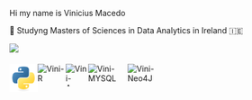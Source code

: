 Hi my name is Vinicius Macedo

📗 Studyng Masters of Sciences in Data Analytics in Ireland 🇮🇪


<div align="left">
  <a href="https://github.com/vini-macedo">
  <img height="180em" src="https://github-readme-stats.vercel.app/api?username=vini-macedo&show_icons=true&theme=merko&include_all_commits=true&count_private=true"/>
</div>
  
<div style="display: inline_block"><br>

  <img align="left" alt="Vini-Python" height="50" width="50" src="https://raw.githubusercontent.com/devicons/devicon/master/icons/python/python-original.svg">
  <img align="left" alt="Vini-R" height="50" width="50" src="https://cdn.jsdelivr.net/gh/devicons/devicon/icons/r/r-original.svg">

  <img align="left" alt="Vini-Azure" height="40" width="40" src="https://cdn.jsdelivr.net/gh/devicons/devicon/icons/azure/azure-original.svg"/>
          
  <img align="left" alt="Vini-MYSQL" height="70" width="70" src="https://cdn.jsdelivr.net/gh/devicons/devicon/icons/mysql/mysql-original-wordmark.svg">
  <img align="left" alt="Vini-Neo4J" height="70" width="70" src="https://cdn.jsdelivr.net/gh/devicons/devicon/icons/neo4j/neo4j-original.svg">          
  


</div>                       
  
  
  
